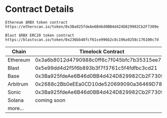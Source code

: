# Contract Details

```
Ethereum $RBX token contract
https://etherscan.io/token/0x3Ba925fdeAe6B46d0BB4d424D829982Cb2F7309e

Blast $RBX ERC20 token contract
https://blastscan.io/token/0x236bb48fcf61ce996b2c8c196a9258c176100c7d

```

| Chain    | Timelock Contract                          | Exchange Contract                          | Deposit Contract                           |
| -------- | ------------------------------------------ | ------------------------------------------ | ------------------------------------------ |
| Ethereum | 0x3a6b8012d4790988c0ff6c7f045bfc7b35315ee7 | 0x1171651a1917c7de22cf2047d1d7cb9d97039811 | 0x53c71ed36b6019c7f3cd82dba2c98fa22c1d989d |
| Blast    | 0x5e99dd4d2f5f6b893b3f7f3761c5f4fdfbc3cd21 | 0x212f3a03b0e67f2d0afc7bca138707cf9fd6a0e6 | 0xcf50fbef9cac07f3dfffdffc48a25862082e1d01 |
| Base     | 0x3Ba925fdeAe6B46d0BB4d424D829982Cb2F7309e | 0x07607d79Bc28669bbF7ec6cfC7Ae68AA6964C762 | 0x1d6513F43bD9e3353E131d35FB2f1ecfDe04f34A |
| Arbitrum | 0x2688c2Bb0eEEa0CD10de520699090a36469D788A | 0x2E89ECF3945fcBdA70770f59F3833aC7D08b83c0 | 0xFe3B1B4951A42fDB0aD94ceA5A1B30061E68a334 |
| Sonic    | 0x3Ba925fdeAe6B46d0BB4d424D829982Cb2F7309e | 0xaC63e55a9D6B331987072f98beDf216F51370E28 | 0x07607d79Bc28669bbF7ec6cfC7Ae68AA6964C762 |
| Solana   | coming soon                                | coming soon                                | coming soon                                |
| more...  |                                            |                                            |                                            |

